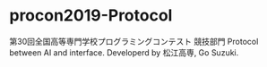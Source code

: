 # procon2019-Protocol
第30回全国高等専門学校プログラミングコンテスト 競技部門 Protocol between AI and interface. Developerd by 松江高専, Go Suzuki.
